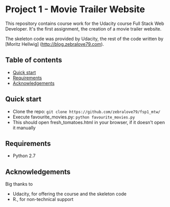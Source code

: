# Project 1 - Movie Trailer Website

This repository contains course work for the Udacity course Full Stack Web Developer. It's the first assignment, the creation of a movie trailer website.

The skeleton code was provided by Udacity, the rest of the code written by [Moritz Hellwig] (http://blog.zebralove79.com).

## Table of contents

* [Quick start](#quick-start)
* [Requirements](#requirements)
* [Acknowledgements](#acknowledgements)

## Quick start

* Clone the repo: `git clone https://github.com/zebralove79/fsp1_mtw/`
* Execute favourite_movies.py: `python favourite_movies.py`
* This should open fresh_tomatoes.html in your browser, if it doesn't open it manually

## Requirements

* Python 2.7

## Acknowledgements

Big thanks to
* Udacity, for offering the course and the skeleton code
* R., for non-technical support
